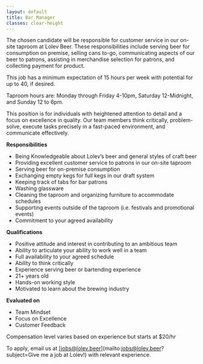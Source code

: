 ```yaml
---
layout: default
title: Bar Manager
classes: clear-height
---
```


The chosen candidate will be responsible for customer service in our on-site taproom at Lolev Beer. These responsibilities include serving beer for consumption on premise, selling cans to-go, communicating aspects of our beer to patrons, assisting in merchandise selection for patrons, and collecting payment for product.

This job has a minimum expectation of 15 hours per week with potential for up to 40, if desired.

Taproom hours are: Monday through Friday 4-10pm, Saturday 12-Midnight, and Sunday 12 to 6pm.

This position is for individuals with heightened attention to detail and a focus on excellence in quality. Our team members think critically, problem-solve, execute tasks precisely in a fast-paced environment, and communicate effectively.

**Responsibilities**

- Being Knowledgeable about Lolev’s beer and general styles of craft beer
- Providing excellent customer service to patrons in our on-site taproom
- Serving beer for on-premise consumption
- Exchanging empty kegs for full kegs in our draft system
- Keeping track of tabs for bar patrons
- Washing glassware
- Cleaning the taproom and organizing furniture to accommodate schedules
- Supporting events outside of the taproom (i.e. festivals and promotional events)
- Commitment to your agreed availability

**Qualifications**

- Positive attitude and interest in contributing to an ambitious team
- Ability to articulate your ability to work well in a team
- Full availability to your agreed schedule
- Ability to think critically
- Experience serving beer or bartending experience
- 21+ years old
- Hands-on working style
- Motivated to learn about the brewing industry

**Evaluated on**

- Team Mindset
- Focus on Excellence
- Customer Feedback

Compensation level varies based on experience but starts at $20/hr

To apply, email us at [jobs@lolev.beer](mailto:jobs@lolev.beer?subject=Give me a job at Lolev!) with relevant experience.
